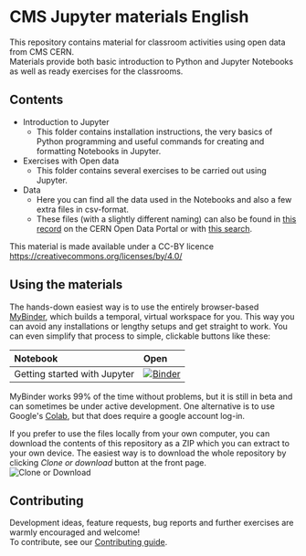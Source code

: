 # CMS Jupyter materials English
This repository contains material for classroom activities using open data from CMS CERN. <br>
Materials provide both basic introduction to Python and Jupyter Notebooks as well as ready exercises for the classrooms.

## Contents
- Introduction to Jupyter <br>
  - This folder contains installation instructions, the very basics of Python programming and useful commands for creating and formatting Notebooks in Jupyter.
- Exercises with Open data
  - This folder contains several exercises to be carried out using Jupyter.
- Data
  - Here you can find all the data used in the Notebooks and also a few extra files in csv-format.
  - These files (with a slightly different naming) can also be found in [this record](http://opendata.web.cern.ch/record/545) on the CERN Open Data Portal or with [this search](http://opendata.web.cern.ch/search?page=1&size=20&q=&subtype=Derived&type=Dataset&experiment=CMS&file_type=csv).

This material is made available under a CC-BY licence https://creativecommons.org/licenses/by/4.0/

## Using the materials
The hands-down easiest way is to use the entirely browser-based [MyBinder](https://mybinder.org), which builds a temporal, virtual workspace for you. This way you can avoid any installations or lengthy setups and get straight to work. You can even simplify that process to simple, clickable buttons like these:

|Notebook|Open|
|:--|:--|
|Getting started with Jupyter|[![Binder](https://mybinder.org/badge.svg)](https://beta.mybinder.org/v2/gh/cms-opendata-education/cms-jupyter-materials-english/Introduction-to-jupyter/2018?filepath=Jupyter-getting-started.ipynb)|

MyBinder works 99% of the time without problems, but it is still in beta and can sometimes be under active development. One alternative is to use Google's [Colab](https://colab.research.google.com), but that does require a google account log-in.

If you prefer to use the files locally from your own computer, you can download the contents of this repository as a ZIP which you can extract to your own device. The easiest way is to download the whole repository by clicking *Clone or download* button at the front page. <br>
![Clone or Download](https://github.com/cms-opendata-education/cms-opendata-education/blob/master/download.png)

## Contributing
Development ideas, feature requests, bug reports and further exercises are warmly encouraged and welcome! <br>
To contribute, see our [Contributing guide](https://github.com/cms-opendata-education/cms-opendata-education/blob/master/Contributing.rst).
